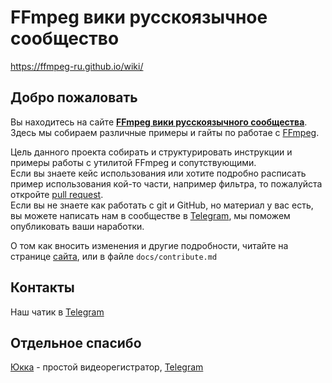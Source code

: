 # FFmpeg вики русскоязычное сообщество

https://ffmpeg-ru.github.io/wiki/

## Добро пожаловать

Вы находитесь на сайте **[FFmpeg вики русскоязычного сообщества](https://ffmpeg-ru.github.io/wiki/)**.  
Здесь мы собираем различные примеры и гайты по работае с [FFmpeg](https://www.ffmpeg.org/).

Цель данного проекта собирать и структурировать инструкции и примеры работы с утилитой FFmpeg и сопутствующими.  
Если вы знаете кейс использования или хотите подробно расписать пример использования кой-то части, например фильтра, то пожалуйста откройте [pull request](https://github.com/yuccastream/ffmpeg/pulls).  
Если вы не знаете как работать с git и GitHub, но материал у вас есть, вы можете написать нам в сообществе в [Telegram](https://t.me/ffmpeg_ru), мы поможем опубликовать ваши наработки.  

О том как вносить изменения и другие подробности, читайте на странице [сайта](https://ffmpeg-ru.github.io/wiki/), или в файле `docs/contribute.md`

## Контакты

Наш чатик в [Telegram](https://t.me/ffmpeg_ru)

## Отдельное спасибо

[Юкка](https://yucca.app) - простой видеорегистратор, [Telegram](https://t.me/yuccastream)
